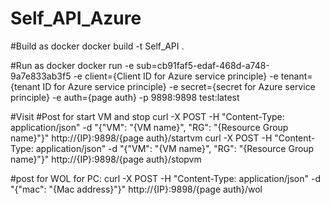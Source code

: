 # Self_API_Azure

#Build as docker
docker build -t Self_API .

#Run as docker
docker run -e sub=cb91faf5-edaf-468d-a748-9a7e833ab3f5 -e client={Client ID for Azure service principle} -e tenant={tenant ID for Azure service principle} -e secret={secret for Azure service principle} -e auth={page auth} -p 9898:9898 test:latest

#Visit
#Post for start VM and stop
curl -X POST -H "Content-Type: application/json" -d "{\"VM\": \"{VM name}\", \"RG\": \"{Resource Group name}\"}" http://{IP}:9898/{page auth}/startvm
curl -X POST -H "Content-Type: application/json" -d "{\"VM\": \"{VM name}\", \"RG\": \"{Resource Group name}\"}" http://{IP}:9898/{page auth}/stopvm

#post for WOL for PC:
curl -X POST -H "Content-Type: application/json" -d "{\"mac\": \"{Mac address}"}" http://{IP}:9898/{page auth}/wol
